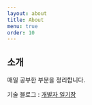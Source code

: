 ```yaml
---
layout: about
title: About
menu: true
order: 10
---
```


## 소개

매일 공부한 부분을 정리합니다.

기술 블로그 : [개발자 일기장](https://developer-Azderica.tistory.com)

